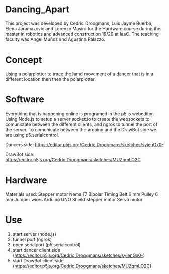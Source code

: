 # Dancing_Apart

This project was developed by Cedric Droogmans, Luis Jayme Buerba, Elena Jaramazovic and Lorenzo Masini for the Hardware course during the master in robotics and advanced construction 19/20 at IaaC. The teaching faculty was Angel Muñoz and Agustina Palazzo.


# Concept

Using a polarplotter to trace the hand movement of a dancer that is in a different location then then the polarplotter.


# Software

Everything that is happening online is programed in the p5.js webeditor.
Using Node.js to setup a server socket.io to create the websockets to comunictate between the different clients, and ngrok to tunnel the port of the server. To comunicate between the arduino and the DrawBot side we are using p5.serialcontrol.

Dancers side:
https://editor.p5js.org/Cedric.Droogmans/sketches/syienGx0-

DrawBot side:
https://editor.p5js.org/Cedric.Droogmans/sketches/MUZqmLO2C


# Hardware 

Materials used:
Stepper motor Nema 17 Bipolar 
Timing Belt 6 mm
Pulley 6 mm
Jumper wires
Arduino UNO
Shield stepper motor
Servo motor


# Use

1) start server   (node.js)
2) tunnel port    (ngrok)
3) open serialport (p5.serialcontrol)
4) start dancer client side (https://editor.p5js.org/Cedric.Droogmans/sketches/syienGx0-)
5) start DrawBot client side (https://editor.p5js.org/Cedric.Droogmans/sketches/MUZqmLO2C)
